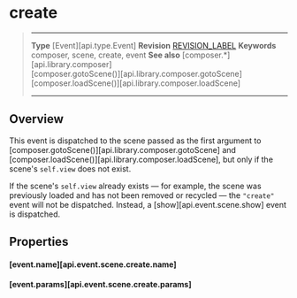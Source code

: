 
# create

> --------------------- ------------------------------------------------------------------------------------------
> __Type__              [Event][api.type.Event]
> __Revision__          [REVISION_LABEL](REVISION_URL)
> __Keywords__          composer, scene, create, event
> __See also__          [composer.*][api.library.composer]<br/>[composer.gotoScene()][api.library.composer.gotoScene]<br/>[composer.loadScene()][api.library.composer.loadScene]
> --------------------- ------------------------------------------------------------------------------------------

## Overview

This event is dispatched to the scene passed as the first argument to [composer.gotoScene()][api.library.composer.gotoScene] and [composer.loadScene()][api.library.composer.loadScene], but only if the scene's `self.view` does not exist.

If the scene's `self.view` already exists &mdash; for example, the scene was previously loaded and has not been removed or recycled &mdash; the `"create"` event will not be dispatched. Instead, a [show][api.event.scene.show] event is dispatched.

## Properties

#### [event.name][api.event.scene.create.name]

#### [event.params][api.event.scene.create.params]
